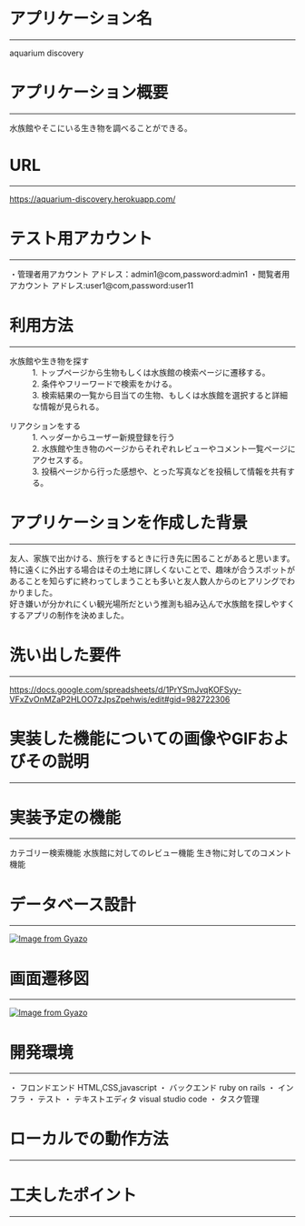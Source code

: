# アプリケーション名
--------------------------------------
aquarium discovery
# アプリケーション概要
--------------------------------------
水族館やそこにいる生き物を調べることができる。
# URL
--------------------------------------
https://aquarium-discovery.herokuapp.com/

# テスト用アカウント
--------------------------------------
・管理者用アカウント
  アドレス：admin1@com,password:admin1
・閲覧者用アカウント
  アドレス:user1@com,password:user11

# 利用方法
--------------------------------------
<dl>
  <dt>水族館や生き物を探す</dt>
  <dd>1. トップページから生物もしくは水族館の検索ページに遷移する。<br>
      2. 条件やフリーワードで検索をかける。<br>
      3. 検索結果の一覧から目当ての生物、もしくは水族館を選択すると詳細な情報が見られる。</dd>
</dl>

<dl>
  <dt>リアクションをする</dt>
  <dd>1. ヘッダーからユーザー新規登録を行う<br>
      2. 水族館や生き物のページからそれぞれレビューやコメント一覧ページにアクセスする。<br>
      3. 投稿ページから行った感想や、とった写真などを投稿して情報を共有する。</dd>
</dl>

# アプリケーションを作成した背景
--------------------------------------
友人、家族で出かける、旅行をするときに行き先に困ることがあると思います。<br>
特に遠くに外出する場合はその土地に詳しくないことで、趣味が合うスポットがあることを知らずに終わってしまうことも多いと友人数人からのヒアリングでわかりました。<br>
好き嫌いが分かれにくい観光場所だという推測も組み込んで水族館を探しやすくするアプリの制作を決めました。
# 洗い出した要件
--------------------------------------
https://docs.google.com/spreadsheets/d/1PrYSmJvqKOFSyy-VFxZvOnMZaP2HLOO7zJpsZpehwis/edit#gid=982722306
# 実装した機能についての画像やGIFおよびその説明
--------------------------------------
# 実装予定の機能
--------------------------------------
カテゴリー検索機能
水族館に対してのレビュー機能
生き物に対してのコメント機能
# データベース設計
--------------------------------------
[![Image from Gyazo](https://i.gyazo.com/90d4234e586cf03d67e8bf4c98ea18fa.png)](https://gyazo.com/90d4234e586cf03d67e8bf4c98ea18fa)
# 画面遷移図
--------------------------------------
[![Image from Gyazo](https://i.gyazo.com/c5dfd3b26b53cb61b49592bf644adc46.png)](https://gyazo.com/c5dfd3b26b53cb61b49592bf644adc46)
# 開発環境
--------------------------------------
・ フロンドエンド
HTML,CSS,javascript
・ バックエンド
ruby on rails 
・ インフラ
・ テスト
・ テキストエディタ
visual studio code
・ タスク管理
# ローカルでの動作方法
--------------------------------------
# 工夫したポイント
--------------------------------------
